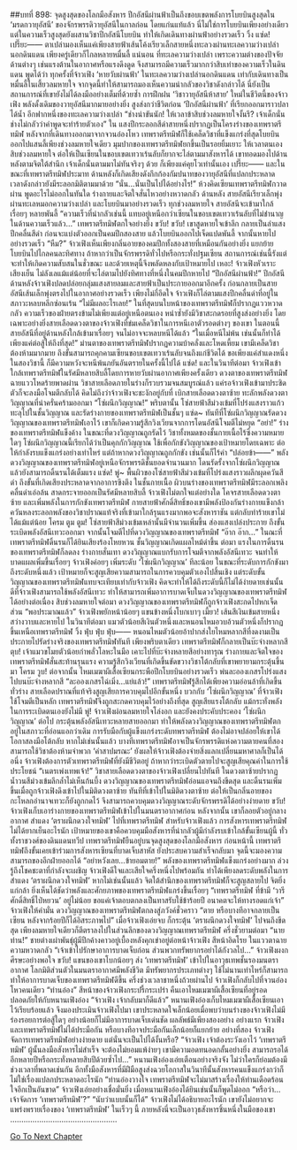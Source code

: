 ##บทที่ 898: จุดสูงสุดของโลกมือสังหาร
ปีกอัสนีผ่านฟ้าเป็นถึงขอบเขตพลังการโบยบินสูงสุดใน ‘มรดกวายุอัสนี’ ของจักรพรรดิวายุอัสนีในกาลก่อน
โดยแก่นแท้แล้ว นี่ไม่ใช่การโบยบินเพียงอย่างเดียว แต่ในความเร็วสูงสุดยังผสานวิชาปีกอัสนีโบยบิน ทำให้เกิดเดินทางผ่านฟ้าอย่างรวดเร็ว
วิ้ง แซ่ด! เปรี๊ยะ——
ตาเปล่ามองเห็นแค่เพียงสายฟ้าเส้นโค้งเรียวเล็กสายหนึ่งทะลวงผ่านทะเลความว่างเปล่านอกดินแดน เพียงครู่เดียวก็ไกลหลายหมื่นลี้
แน่นอน
ที่ทะเลความว่างเปล่า เพราะความต่างของปัจจัยด้านต่างๆ เช่นแรงต้านในอากาศหรือแรงดึงดูด จึงสามารถมีความเร็วมากกว่าสิบเท่าของความเร็วในดินแดน
พูดได้ว่า
ทุกครั้งที่จ้าวเฟิง ‘หายวับผ่านฟ้า’ ในทะเลความว่างเปล่านอกดินแดน เท่ากับเดินทางเป็นหมื่นลี้ในเสี้ยวลมหายใจ จากจุดนี้ทำให้สามารถมองเห็นความน่ากลัวของวิชาดังกล่าวได้
นี่ยังเป็นสถานการณ์ที่เขายังไม่ได้ลงมืออย่างเต็มที่ด้วยซ้ำ
การฝึกฝน ‘วิชาวายุอัสนีห้าสาย’ ใหม่ในชีวิตนี้ของจ้าวเฟิง พลังดั้งเดิมของวายุอัสนีมากมายอย่างยิ่ง สูงส่งกว่าชีวิตก่อน ‘ปีกอัสนีผ่านฟ้า’ ที่เรียกออกมาราวปลาได้น้ำ
อีกฟากหนึ่งของทะเลความว่างเปล่า
“ช่างน่าขันนัก! ให้เวลาข้าสิบช่วงลมหายใจงั้นรึ? เจ้าเด็กนั่นช่างไม่กลัวว่าคำพูดจะทำร้ายตัวเอง” ใน
แสงปีกระลอกสีดำสายหนึ่งปรากฏเป็นโครงร่างของเทพราตรีทมิฬ
หลังจากที่เดินทางออกมาจากจวนอ๋องโหว เทพราตรีทมิฬก็ใช้เคล็ดวิชาที่แข็งแกร่งที่สุดโบยบินออกไปแสนลี้เพียงช่วงลมหายใจเดียว
มุมปากของเทพราตรีทมิฬยกขึ้นเป็นรอยยิ้มเยาะ ให้เวลาตนเองสิบช่วงลมหายใจ ต่อให้เป็นเซียนในขอบเขตเทวาเร้นลับก็ยากจะไล่ตามมาสังหารได้
เขาทอดมองไปด้านหลังตามจิตใต้สำนึก
เจ้าเด็กนั่นตามมาไม่ทันจริงๆ ด้วย ก็เพียงแค่คุยโวเท่านั้นเอง
เปรี๊ยะ——
และในขณะที่เทพราตรีทมิฬประมาท ด้านหลังก็เกิดเสียงดังกึกก้องกัมปนาทของวายุอัสนีที่แปลกประหลาด เวลาดังกล่าวยังมีระลอกมิติตามมาด้วย
“นั่น…นั่นเป็นไปได้อย่างไร!”
ห้วงคิดเซียนเทพราตรีทมิฬกวาดผ่าน พูดอะไรไม่ออกในทันใด ร่างกายและจิตใจสั่นไหวอย่างหวาดกลัว
ด้านหลัง สายอัสนีเรียวเล็กพุ่งผ่านทะเลหมอกความว่างเปล่า และโบยบินมาอย่างรวดเร็ว
ทุกช่วงลมหายใจ สายอัสนีจะเข้ามาใกล้เรื่อยๆ หลายพันลี้
“ความเร็วที่น่ากลัวเช่นนี้ แทบอยู่เหนือกว่าเซียนในขอบเขตเทวาเร้นลับที่ไม่ชำนาญในด้านความเร็วแล้ว…”
เทพราตรีทมิฬตกใจอย่างยิ่ง
ขวับ! ขวับ!
เขาสูดหายใจเข้าลึก กลายเป็นลำแสงปีกคลื่นสีดำ ก่อนจะแบ่งตัวออกเป็นคมปีกสองสาย แล้วโบยบินออกไปเจ็ดแปดพันลี้ จากนั้นหายไปอย่างรวดเร็ว
“หืม?”
จ้าวเฟิงเห็นเพียงกลิ่นอายของคมปีกทั้งสองสายที่เหมือนกันอย่างยิ่ง แยกย้ายโบยบินไปไกลคนละทิศทาง
ถ้าหากว่าเป็นจักรพรรดิทั่วไปหรือกระทั่งปฐมเซียน สถานการณ์เช่นนี้รังแต่จะทำให้เกิดความสับสนในชั่วขณะ และด้วยเหตุนี้จึงพลัดหลงกับเป้าหมายไป
เหอะ!
จ้าวเฟิงหัวเราะเสียงเย็น ไม่ลังเลแม้แต่น้อยที่จะไล่ตามไปยังทิศทางที่หนึ่งในคมปีกหายไป
“ปีกอัสนีผ่านฟ้า!”
ปีกอัสนีด้านหลังจ้าวเฟิงปลดปล่อยกลุ่มแสงสายลมและสายฟ้าเป็นประกายออกมาอีกครั้ง ก่อนกลายเป็นสายอัสนีเส้นเล็กพุ่งตรงไปในอากาศอย่างรวดเร็ว
เพียงไม่กี่อึดใจ
จ้าวเฟิงก็ไล่ตามแสงปีกคลื่นดำที่อยู่ในสภาวะหลบหลีกซ่อนเร้น
“ไม่มีผลอะไรเลย!”
ในที่สุดบนใบหน้าของเทพราตรีทมิฬก็ปรากฏแววหวาดกลัว ความเร็วของฝ่ายตรงข้ามไม่เพียงแต่อยู่เหนือตนเอง หนำซ้ำยังมีวิชาสะกดรอยที่สูงส่งอย่างยิ่ง
โดยเฉพาะอย่างยิ่งสายเลือดดวงตาของจ้าวเฟิงที่ข่มเคล็ดวิชาในการหนีเอาตัวรอดต่างๆ ของเขา
ในตอนนี้ สายอัสนีที่อยู่ด้านหลังใกล้เข้ามาเรื่อยๆ จนไม่อาจจะหลบหนีได้แล้ว
“ในเมื่อหนีไม่พ้น เช่นนั้นก็ทำได้เพียงแค่ต่อสู้ให้ถึงที่สุด!”
ม่านตาของเทพราตรีทมิฬปรากฏความบ้าคลั่งและโหดเหี้ยม
เขามีเคล็ดวิชาต้องห้ามมากมาย ถึงขั้นสามารถคุกคามเซียนขอบเขตเทวาเร้นลับจนถึงแก่ชีวิตได้ ขอเพียงแค่สำแดงหนึ่งในสองวิชานี้ ก็มีความหวังจะหนีพ้นภยันอันตรายในครั้งนี้ไปได้
แซ่ด!
และในวินาทีต่อมา จ้าวเฟิงเข้าใกล้เทพราตรีทมิฬในรัศมีหลายสิบลี้โดยการหายวับผ่านอากาศเพียงครั้งเดียว
ดวงตาของเทพราตรีทมิฬฉายแววโหดร้ายพาดผ่าน วิชาสายเลือดภายในร่างก็รวบรวมจนสมบูรณ์แล้ว แค่รอจ้าวเฟิงเข้ามาประชิดตัวก็จะลงมือโจมตีกลับได้
คิดไม่ถึงว่าจ้าวเฟิงจะชะงักอยู่กับที่ เบิกสายเลือดดวงตาซ้าย ทะลักพลังดวงตาวิญญาณที่น่าครั่นคร้ามออกมา
“โซ่ผนึกวิญญาณ!”
พริบตานั้น โซ่สายฟ้าสีม่วงเข้มที่โปร่งแสงราวแก้วทะลุไปในชั้นวิญญาณ และรัดร่างกายของเทพราตรีทมิฬเป็นชั้นๆ
แซ่ด~
ทันทีที่โซ่ผนึกวิญญาณรัดดวงวิญญาณของเทพราตรีทมิฬเอาไว้ เขาก็เกิดความรู้สึกวิงเวียนจากการโดนอัสนีโจมตีไม่หยุด
“อย่า!”
ร่างของเทพราตรีทมิฬแข็งค้าง ในขณะที่ดวงวิญญาณถูกรัดไว้ วิชาทั้งหมดของชั้นกายเนื้อไร้ซึ่งความหมายใดๆ
โซ่ผนึกวิญญาณนี้เรียกได้ว่าเป็นคุกกักวิญญาณ ใช้เพื่อกักขังวิญญาณของเป้าหมายโดยเฉพาะ
ต่อให้กำลังรบแข็งแกร่งอย่างเท่าไหร่ แต่ถ้าหากดวงวิญญาณถูกกักขัง เช่นนั้นก็ไร้ค่า
“ปล่อยข้า——”
พลังดวงวิญญาณของเทพราตรีทมิฬอยู่เหนือจักรพรรดิชั้นยอดจำนวนมาก โดนรัดรั้งจากโซ่ผนึกวิญญาณแล้วยังสามารถดิ้นรนได้เต็มแรง
แซ่ด! พู่~
พื้นผิวของโซ่สายฟ้าสีม่วงเข้มที่โปร่งแสงราวผลึกผุดควันสีดำ ถึงขั้นที่เกิดเสียงประหลาดจากอาการขึงตึง
ในชั้นกายเนื้อ ผิวบนร่างของเทพราตรีทมิฬมีระลอกเพลิงคลื่นดำเอ่อล้น สาดกระจายออกเป็นรัศมีหลายสิบลี้
จ้าวเฟิงไม่ตกใจแต่อย่างใด โคจรสายเลือดดวงตาซ้าย และเพิ่มพลังในการกักขังเทพราตรีทมิฬ
กายสายฟ้าศักดิ์สิทธิ์ของเขามีพลังป้องกันร่างกายแข็งกล้า ควันหลงระลอกพลังของวิชาปราณแท้จริงที่เข้ามาใกล้รุนแรงมากพอจะสังหาราชัน แต่กลับทำร้ายเขาไม่ได้แม้แต่น้อย
โครม ตูม ตูม!
โซ่สายฟ้าสีม่วงเข้มเหล่านั้นมีจำนวนเพิ่มขึ้น ส่องแสงเปล่งประกาย ถึงขั้นระเบิดพลังอัสนีเทวะออกมา จากนั้นโจมตีไปที่ดวงวิญญาณของเทพราตรีทมิฬ
“อ๊าก อ๊าก…”
ในณะที่เทพราตรีทมิฬดิ้นรนก็ได้ยินเสียงร้องโหยหวน ชั้นวิญญาณเกิดแผลไหม้ดำขึ้น
ต่อมา
แรงในการดิ้นรนของเทพราตรีทมิฬก็ลดลง ร่างกายสั่นเทา ดวงวิญญาณแบกรับการโจมตีจากพลังอัสนีเทวะ จนทำให้บาดแผลเพิ่มขึ้นเรื่อยๆ
จ้าวเฟิงค่อยๆ เพิ่มระดับ ‘โซ่ผนึกวิญญาณ’ ทีละน้อย
ในขณะที่ระดับการกักขังมาถึงระดับหนึ่งแล้ว เป้าหมายก็จะสูญเสียความสามารถในการควบคุมตัวเองไปสิ้นเชิง
แต่ระดับขั้นวิญญาณของเทพราตรีทมิฬแทบจะเทียบเท่ากับจ้าวเฟิง คิดจะทำให้ได้ถึงระดับนี้ก็ไม่ได้ง่ายดายเช่นนั้น
ดีที่จ้าวเฟิงสามารถใช้พลังอัสนีเทวะ ทำให้สามารถเพิ่มอาการบาดเจ็บในดวงวิญญาณของเทพราตรีทมิฬได้อย่างต่อเนื่อง
สิบช่วงลมหายใจต่อมา
ดวงวิญญาณของเทพราตรีทมิฬก็ถูกจ้าวเฟิงสะกดไปหกเจ็ดส่วน
“พอประมาณแล้ว”
จ้าวเฟิงพยักหน้าน้อยๆ แขนข้างหนึ่งโบกเบาๆ
เมี้ยว!
เส้นสีเงินเข้มสายหนึ่งสว่างวาบและหายไป
ในวินาทีต่อมา
แมวตัวน้อยสีเงินตัวหนึ่งและหนอนไหมอวบอ้วนตัวหนึ่งก็ปรากฏขึ้นเหนือเทพราตรีทมิฬ
วิ้ง ฟุ่บ ฟุ่บ ฟุ่บ——
หนอนไหมตัวน้อยอ้าปากส่งใยไหมหลากสีที่งดงามเป็นประกายไปรัดร่างจริงของเทพราตรีทมิฬทันที
เพียงพริบตาเดียว เทพราตรีทมิฬก็กลายเป็นบ๊ะจ่างหลากสี
ตุบ!
เจ้าแมวขโมยตัวน้อยกำพลั่วโลหะในมือ เคาะไปที่บ๊ะจ่างหลายสีอย่างทารุณ
ร่างกายและจิตใจของเทพราตรีทมิฬสั่นสะท้านรุนแรง ความรู้สึกวิงเวียนที่เกิดขึ้นขัดขวางวิชาโต้กลับที่เขาพยายามกระตุ้นขึ้นมา
โครม วูบ!
ต่อจากนั้น ไหมเมฆาผีเสื้อเซียนกระพือปีกโบยบินอย่างรวดเร็ว พ่นละอองเกสรโปร่งแสงไปบนบ๊ะจ่างหลากสี
“ละอองเกสรไฉ่เมิ่ง…แย่แล้ว!”
เทพราตรีทมิฬรู้สึกได้เพียงความอ่อนล้าที่เกิดขึ้นทั่วร่าง สายเลือดปราณที่แท้จริงสูญเสียการควบคุมไปอีกขั้นหนึ่ง
บวกกับ ‘โซ่ผนึกวิญญาณ’ ที่จ้าวเฟิงใช้โจมตีเป็นหลัก เทพราตรีทมิฬจึงถูกสะกดควบคุมไว้อย่างถึงที่สุด สูญเสียแรงโต้กลับ แม้กระทั่งพลังในการระเบิดตนเองยังไม่มี
พู่!
จ้าวเฟิงผ่อนลมหายใจโล่งอก และยังคงประคับประคอง ‘โซ่ผนึกวิญญาณ’ ต่อไป กระตุ้นพลังอัสนีเทวะหลายสายออกมา ทำให้พลังดวงวิญญาณของเทพราตรีทมิฬตกอยู่ในสภาวะที่อ่อนแอกว่าเดิม
การรับมือกับผู้แข็งแกร่งระดับทพราตรีทมิฬ ต้องไม่อาจปล่อยให้เขาได้โอกาสลงมือโต้กลับ
หากไม่เช่นนั้นแล้ว บางทีเทพราตรีทมิฬอาจเป็นจักรพรรดิแห่งความตายคนที่สอง สามารถใช้วิชาต้องห้ามจำพวก ‘คำสาปมรณะ’ ยังผลให้จ้าวเฟิงต้องจ่ายสิ่งแลกเปลี่ยนมหาศาลก็เป็นได้
อนึ่ง
จ้าวเฟิงต้องการตัวเทพราตรีทมิฬที่ยังมีชีวิตอยู่ ถ้าหากว่าระเบิดตัวตายไปจะสูญเสียคุณค่าในการใช้ประโยชน์
“เนตรเพ่งเทพเจ้า!”
วิชาสายเลือดดวงตาของจ้าวเฟิงเปลี่ยนไปทันที ในดวงตาซ้ายปรากฏน้ำวนสีม่วงเข้มลึกล้ำไม่เห็นก้นบึ้ง
ดวงวิญญาณของเทพราตรีทมิฬอ่อนแอจนถึงขีดสุด และดิ้นรนเพิ่มขึ้นเมื่อถูกจ้าวเฟิงดึงเข้าไปในมิติดวงตาซ้าย
ทันทีที่เข้าไปในมิติดวงตาซ้าย ต่อให้เป็นกลิ่นอายของกะโหลกอำนาจเทวะก็ยังถูกกดไว้ จึงสามารถควบคุมดวงวิญญาณระดับจักรพรรดิได้อย่างง่ายดาย
ขวับ!
จ้าวเฟิงเก็บเอาร่างกายของเทพราตรีทมิฬเข้าไปในมนตราอากาศก่อน
หลังจากนั้น เขาก็ลอยตัวอยู่กลางอากาศ สำแดง ‘ตราผนึกดวงใจทมิฬ’ ไปที่เทพราตรีทมิฬ
สำหรับจ้าวเฟิงแล้ว การสังหารเทพราตรีทมิฬไม่ได้ยากเย็นอะไรนัก เป้าหมายของเขาคือควบคุมมือสังหารที่น่ากลัวผู้มีกำลังรบเข้าใกล้ขั้นเซียนผู้นี้
ทั่วทั้งราชวงศ์ของดินแดนทวีป เทพราตรีทมิฬยืนอยู่บนจุดสูงสุดของโลกมือสังหาร
ก่อนหน้านี้ เทพราตรีทมิฬถึงขั้นเคยเข้าร่วมการสังหารเซียนที่บาดเจ็บสาหัส ยังประสบความสำเร็จกลับมา จุดนี้จะมองความสามารถของอีกฝ่ายออกได้
“อย่าหวังเลย…ข้ายอมตาย!”
พลังของเทพราตรีทมิฬแข็งแกร่งอย่างมาก ล่วงรู้ถึงโชคชะตาที่กำลังจะเผชิญ
จ้าวเฟิงดีใจและเสียใจครึ่งหนึ่งไปพร้อมกัน ทำได้เพียงลดระดับพลังในการสำแดง ‘ตราผนึกดวงใจทมิฬ’ หากไม่เช่นนั้นแล้ว จิตใต้สำนึกของเทพราตรีทมิฬก็จะสูญสลายไป
จิตยิ่งแก่กล้า ยิ่งเห็นได้ชัดว่าพลังและศักยภาพของเทพราตรีทมิฬแกร่งขึ้นเรื่อยๆ
“เทพราตรีทมิฬ ที่ข้ามี ‘วารีศักดิ์สิทธิ์ไป่หยวน’ อยู่ไม่น้อย ขอแค่เจ้าตอบตกลงเป็นทาสรับใช้ข้าร้อยปี อนาคตจะให้ทางรอดแก่เจ้า”
จ้าวเฟิงให้คำมั่น
ดวงวิญญาณของเทพราตรีทมิฬตกลงสู่ภวังค์ชั่วคราว
“ตาย หรือบางทีอาจกลายเป็นเซียน หลังจากร้อยปีก็ได้อิสระภาพไป”
เมื่อจ้าวเฟิงเอ่ยจบ ก็กระตุ้น ‘ตราผนึกดวงใจทมิฬ’ ไปจนถึงขีดสุด เพียงลมหายใจเดียวก็ตีตราลงไปในส่วนลึกของดวงวิญญาณเทพราตรีทมิฬ
ครึ่งชั่วยามต่อมา
“นายท่าน!”
ชายต่างเผ่าพันธุ์ผู้มีปีกค้างคาวอยู่เบื้องหลังคุกเข่าอยู่ต่อหน้าจ้าวเฟิง สีหน้าอิดโรย ในแววตาฉายความหวาดกลัว
“เจ้าเข้าไปรักษาอาการบาดเจ็บก่อน ส่วนพวกทรัพยากรอย่าได้กังวลไป…”
จ้าวเฟิงผงกศีรษะอย่างพอใจ
ขวับ!
แขนของเขาโบกน้อยๆ ส่ง ‘เทพราตรีทมิฬ’ เข้าไปในอาวุธเทพชั้นรองมนตราอากาศ
โลกมิติส่วนตัวในมนตราอากาศมีพลังชีวิต มีทรัพยากรประเภทต่างๆ ใช้ไม่นานเท่าไหร่ก็สามารถทำให้อาการบาดเจ็บของเทพราตรีทมิฬดีขึ้น
ครึ่งช่วงเวลาชาหนึ่งถ้วยผ่านไป
จ้าวเฟิงก็กลับไปที่จวนอ๋องโหวคนเดียว
“ท่านอ๋อง”
สีหน้าของจ้าวเฟิงกระปรี้กระเปร่า คืนเอาไหมเมฆาผีเสื้อเซียนที่อยู่รอดปลอดภัยให้กับหนานเฟิงอ๋อง
“จ้าวเฟิง เจ้ากลับมาก็ดีแล้ว”
หนานเฟิงอ๋องเก็บไหมเมฆาผีเสื้อเซียนเอาไว้เรียบร้อยแล้ว จึงมองประเมินจ้าวเฟิงไปมา
เขาประหลาดใจเล็กน้อยเมื่อพบว่าบนร่างของจ้าวเฟิงไม่มีร่องรอยการต่อสู้ใดๆ อย่างน้อยก็ไม่มีอาการบาดเจ็บเด่นชัด
ผลลัพธ์มีเพียงสองอย่าง
อย่างแรก จ้าวเฟิงและเทพราตรีทมิฬไม่ได้ประมือกัน หรือบางทีอาจประมือกันเล็กน้อยก็แยกย้าย
อย่างที่สอง จ้าวเฟิงจัดการเทพราตรีทมิฬอย่างง่ายดาย แต่นั่นจะเป็นไปได้งั้นหรือ?
“จ้าวเฟิง เจ้าต้องระวังเอาไว้ ‘เทพราตรีทมิฬ’ ผู้นั้นลงมือสังหารไม่สำเร็จ จะต้องไม่ยอมแพ้ง่ายๆ เขามีความอดทนอดกลั้นอย่างยิ่ง สามารถรอได้อีกหลายปีหรือกระทั่งหลายสิบปีด้วยซ้ำไป…”
หนานเฟิงอ๋องเอ่ยเตือนอย่างจริงจัง
ไม่ว่าใครก็ย่อมต้องมีช่วงเวลาที่พลาดเช่นกัน
อีกทั้งมือสังหารที่มีฝีมือสูงส่งฉวยโอกาสในวินาทีนั้นสังหารคนแข็งแกร่งกว่าก็ไม่ใช่เรื่องแปลกประหลาดอะไรนัก
“ท่านอ๋องวางใจ เทพราตรีทมิฬจะไม่มาสร้างเรื่องให้ท่านเดือดร้อนใจอีกเป็นอันขาด”
จ้าวเฟิงเอ่ยอย่างเชื่อมั่นยิ่ง
เมื่อหนานเฟิงอ๋องได้ยินเช่นนั้นก็พูดไม่ออก “หรือว่า…เจ้าจัดการ ‘เทพราตรีทมิฬ’?”
“นับว่าแบบนั้นก็ได้”
จ้าวเฟิงไม่ได้อธิบายอะไรนัก เขายังไม่อยากจะแพร่งพรายเรื่องของ ‘เทพราตรีทมิฬ’ ในเร็วๆ นี้
ภายหลังนี่จะเป็นอาวุธสังหารชิ้นหนึ่งในมือของเขา
................................................


[Go To Next Chapter]( ./136.md)